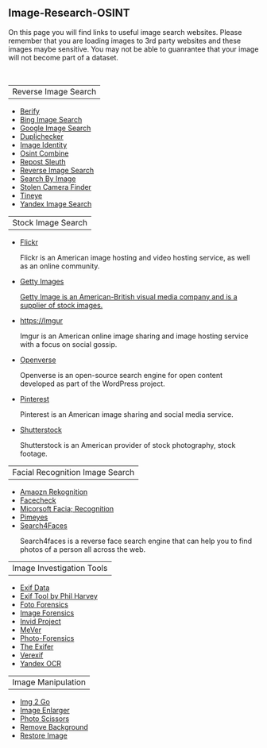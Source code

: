 ## Image-Research-OSINT
<p>On this page you will find links to useful image search websites. Please remember that you are loading images to 3rd party websites and these images maybe sensitive. You may not be able to guanrantee that your image will not become part of a dataset.</p> 
<br/>
<table>
  <tr>
    <td>Reverse Image Search</td>
  </tr>
</table>
<ul>
  <li><a href="https://berify.com/">Berify</a></li>
  <li><a href="https://bing.com/images/feed/">Bing Image Search</a></li>
  <li><a href="https://images.google.com/">Google Image Search</a></li>
  <li><a href="https://duplichecker.com/reverse-image-search.php">Duplichecker</a></li>
  <li><a href="https://imageidentify.com/">Image Identity</a></li>
  <li><a href="https://osintcombine.com/reverse-image-analyzer/">Osint Combine</a></li>
  <li><a href="https://www.repostsleuth.com/search">Repost Sleuth</a></li>
  <li><a href="https://reverse-image-search.org/">Reverse Image Search</a></li>
  <li><a href="https://chrome.google.com/webstore/detail/search-by-image/cnojnbdhbhnkbcieeekonklommdnndci?hl=en">Search By Image</a></li>
  <li><a href="https://stolencamerafinder.com/">Stolen Camera Finder</a></li>
  <li><a href="https://tineye.com/">Tineye</a></li>
  <li><a href="https://yandex.com/images/">Yandex Image Search</a></li>
</ul>
<table>
  <tr>
    <td>Stock Image Search</td>
  </tr>
</table>
<ul>
  <li><a href="https://flickr.com/">Flickr</a></li>
   <p>Flickr is an American image hosting and video hosting service, as well as an online community.</p>
  <li><a href="https://gettyimages.com/">Getty Images</li>
   <p>Getty Image is an American-British visual media company and is a supplier of stock images.</p>  
  <li><a href="https://imgur.com/">https://Imgur</a></li>
   <p>Imgur is an American online image sharing and image hosting service with a focus on social gossip.</p>
  <li><a href="https://openverse.org/">Openverse</a></li>
   <p>Openverse is an open-source search engine for open content developed as part of the WordPress project.</p>
  <li><a href="https://pinterest.com/">Pinterest</a></li>
   <p>Pinterest is an American image sharing and social media service.</p>
  <li><a href="https://shutterstock.com/">Shutterstock</a></li>
   <p>Shutterstock is an American provider of stock photography, stock footage.</p>
</ul>  
<table>
   <tr>
    <td>Facial Recognition Image Search</td>
  </tr>
</table>
<ul> 
 <li><a href="https://aws.amazon.com/rekognition/?nc2=h_ql_prod_ml_rek/">Amaozn Rekognition</a></li>
 <li><a href="https://facecheck.id/">Facecheck</a></li>
 <li><a href="https://azure.microsoft.com/en-au/products/cognitive-services/face/">Micorsoft Facia; Recognition</a></li>
 <li><a href="https://pimeyes.com/en">Pimeyes</a></li>
 <li><a href="https://search4faces.com/en/">Search4Faces</a></li>
  <p>Search4faces is a reverse face search engine that can help you to find photos of a person all across the web.</p>
</ul> 
<table>
  <tr>
    <td>Image Investigation Tools</td>
  </tr>
</table>
<ul>
 <li><a href="https://exifdata.com/">Exif Data</a></li>
 <li><a href="https://exiftool.org/">Exif Tool by Phil Harvey</a></li>
 <li><a href="https://fotoforensics.com/">Foto Forensics</a></li>
 <li><a href="https://imageforensic.org/">Image Forensics</a></li>
 <li><a href="https://invid-project.eu/">Invid Project</a></li>
 <li><a href="https://mever.iti.gr/forensics/">MeVer</a></li>
 <li><a href="https://29a.ch/photo-forensics/#forensic-magnifier">Photo-Forensics</a></li>
 <li><a href="https://www.thexifer.net/">The Exifer</a></li>
 <li><a href="https://www.verexif.com/en/">Verexif</a></li>
 <li><a href="https://translate.yandex.com/ocr">Yandex OCR</a></li>
</ul> 
<table>
  <tr>
    <td>Image Manipulation</td>
  </tr>
</table>
<ul> 
 <li><a href="https://img2go.com/">Img 2 Go</a></li>
 <li><a href="https://imglarger.com/">Image Enlarger</a></li>
 <li><a href="https://photoscissors.com/">Photo Scissors</a></li>
 <li><a href="https://www.remove.bg/">Remove Background</a></li>
 <li><a href="https://www.restorephotos.io/">Restore Image</a></li>
</ul>

